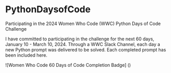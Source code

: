 # PythonDaysofCode
Participating in the 2024 Women Who Code (WWC) Python Days of Code Challenge

I have committed to participating in the challenge for the next 60 days, January 10 - March 10, 2024.
Through a WWC Slack Channel, each day a new Python prompt was delivered to be solved.
Each completed prompt has been included here.

![Women Who Code 60 Days of Code Completion Badge] ()
